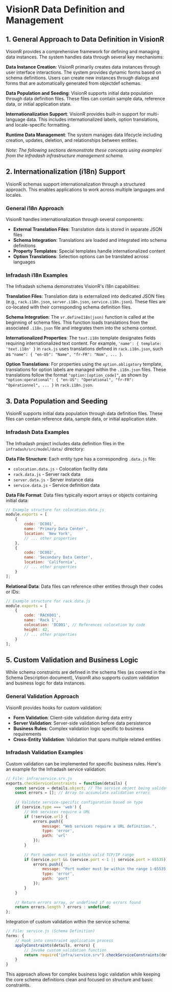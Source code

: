 # VisionR Data Definition and Management

## 1. General Approach to Data Definition in VisionR

VisionR provides a comprehensive framework for defining and managing data instances. The system handles data through several key mechanisms:

**Data Instance Creation**: VisionR primarily creates data instances through user interface interactions. The system provides dynamic forms based on schema definitions. Users can create new instances through dialogs and forms that are automatically generated from objectdef schemas.

**Data Population and Seeding**: VisionR supports initial data population through data definition files. These files can contain sample data, reference data, or initial application state.

**Internationalization Support**: VisionR provides built-in support for multi-language data. This includes internationalized labels, option translations, and locale-specific formatting.

**Runtime Data Management**: The system manages data lifecycle including creation, updates, deletion, and relationships between entities.

_Note: The following sections demonstrate these concepts using examples from the Infradash infrastructure management schema._

## 2. Internationalization (i18n) Support

VisionR schemas support internationalization through a structured approach. This enables applications to work across multiple languages and locales.

### General i18n Approach

VisionR handles internationalization through several components:

- **External Translation Files**: Translation data is stored in separate JSON files
- **Schema Integration**: Translations are loaded and integrated into schema definitions
- **Property Templates**: Special templates handle internationalized content
- **Option Translations**: Selection options can be translated across languages

### Infradash i18n Examples

The Infradash schema demonstrates VisionR's i18n capabilities:

**Translation Files**: Translation data is externalized into dedicated JSON files (e.g., `rack.i18n.json`, `server.i18n.json`, `service.i18n.json`). These files are co-located with their corresponding schema definition files.

**Schema Integration**: The `vr.defineI18n(json)` function is called at the beginning of schema files. This function loads translations from the associated `.i18n.json` file and integrates them into the schema context.

**Internationalized Properties**: The `text.i18n` template designates fields requiring internationalized text content. For example, `'name': { template: 'text.i18n' }` in `rack.js` uses translations defined in `rack.i18n.json`, such as `"name": { "en-US": "Name", "fr-FR": "Nom", ... }`.

**Option Translations**: For properties using the `option.obligatory` template, translations for option labels are managed within the `.i18n.json` files. These translations follow the format `"option:[option_code]"`, as shown by `"option:operational": { "en-US": "Operational", "fr-FR": "Opérationnel", ... }` in `rack.i18n.json`.

## 3. Data Population and Seeding

VisionR supports initial data population through data definition files. These files can contain reference data, sample data, or initial application state.

### Infradash Data Examples

The Infradash project includes data definition files in the `infradash/src/model/data/` directory:

**Data File Structure**: Each entity type has a corresponding `.data.js` file:
- `colocation.data.js` - Colocation facility data
- `rack.data.js` - Server rack data
- `server.data.js` - Server instance data  
- `service.data.js` - Service definition data

**Data File Format**: Data files typically export arrays or objects containing initial data:

```javascript
// Example structure for colocation.data.js
module.exports = [
    {
        code: 'DC001',
        name: 'Primary Data Center',
        location: 'New York',
        // ... other properties
    },
    {
        code: 'DC002', 
        name: 'Secondary Data Center',
        location: 'California',
        // ... other properties
    }
];
```

**Relational Data**: Data files can reference other entities through their codes or IDs:

```javascript
// Example structure for rack.data.js
module.exports = [
    {
        code: 'RACK001',
        name: 'Rack 1',
        colocation: 'DC001', // References colocation by code
        height: 42,
        // ... other properties
    }
];
```

## 5. Custom Validation and Business Logic

While schema constraints are defined in the schema files (as covered in the Schema Description document), VisionR also supports custom validation and business logic for data instances.

### General Validation Approach

VisionR provides hooks for custom validation:

- **Form Validation**: Client-side validation during data entry
- **Server Validation**: Server-side validation before data persistence
- **Business Rules**: Complex validation logic specific to business requirements
- **Cross-Entity Validation**: Validation that spans multiple related entities

### Infradash Validation Examples

Custom validation can be implemented for specific business rules. Here's an example for the Infradash service validation:

```javascript
// File: infra/service.srv.js
exports.checkServiceConstraints = function(details) {
    const service = details.object; // The service object being validated
    const errors = []; // Array to accumulate validation errors
    
    // Validate service-specific configuration based on type
    if (service.type === 'web') {
        // Web services require a URL
        if (!service.url) {
            errors.push({
                message: "Web services require a URL definition.",
                type: 'error',
                path: 'url'
            });
        }
        
        // Port number must be within valid TCP/IP range
        if (service.port && (service.port < 1 || service.port > 65535)) {
            errors.push({
                message: "Port number must be within the range 1-65535.",
                type: 'error',
                path: 'port'
            });
        }
    }
    
    // Return errors array, or undefined if no errors found
    return errors.length ? errors : undefined;
};
```

Integration of custom validation within the service schema:

```javascript
// File: service.js (Schema Definition)
forms: {
    // Hook into constraint application process
    applyConstraints(details, errors) {
        // Invoke custom validation function
        return require("infra/service.srv").checkServiceConstraints(details);
    }
}
```

This approach allows for complex business logic validation while keeping the core schema definitions clean and focused on structure and basic constraints.
